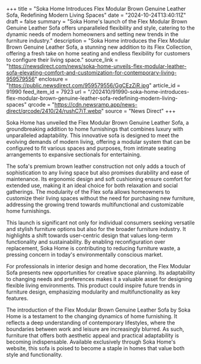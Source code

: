 +++
title = "Soka Home Introduces Flex Modular Brown Genuine Leather Sofa, Redefining Modern Living Spaces"
date = "2024-10-24T13:40:11Z"
draft = false
summary = "Soka Home's launch of the Flex Modular Brown Genuine Leather Sofa offers unparalleled flexibility and style, catering to the dynamic needs of modern homeowners and setting new trends in the furniture industry."
description = "Soka Home introduces the Flex Modular Brown Genuine Leather Sofa, a stunning new addition to its Flex Collection, offering a fresh take on home seating and endless flexibility for customers to configure their living space."
source_link = "https://newsdirect.com/news/soka-home-unveils-flex-modular-leather-sofa-elevating-comfort-and-customization-for-contemporary-living-959579556"
enclosure = "https://public.newsdirect.com/959579556/GgCEzZiR.jpg"
article_id = 91990
feed_item_id = 7923
url = "/202410/91990-soka-home-introduces-flex-modular-brown-genuine-leather-sofa-redefining-modern-living-spaces"
qrcode = "https://cdn.newsramp.app/news-direct/qrcode/2410/24/rushC7iT.webp"
source = "News Direct"
+++

<p>Soka Home has unveiled the Flex Modular Brown Genuine Leather Sofa, a groundbreaking addition to home furnishings that combines luxury with unparalleled adaptability. This innovative sofa is designed to meet the evolving demands of modern living, offering a modular system that can be configured to fit various spaces and purposes, from intimate seating arrangements to expansive sectionals for entertaining.</p><p>The sofa's premium brown leather construction not only adds a touch of sophistication to any living space but also promises durability and ease of maintenance. Its ergonomic design and soft cushioning ensure comfort for extended use, making it an ideal choice for both relaxation and social gatherings. The modularity of the Flex sofa allows homeowners to customize their living spaces without the need for purchasing new furniture, addressing the growing trend towards multifunctional and customizable home furnishings.</p><p>This launch is significant not only for individual consumers seeking versatile and stylish furniture options but also for the broader furniture industry. It highlights a shift towards user-centric design that values long-term functionality and sustainability. By enabling reconfiguration over replacement, Soka Home is contributing to reducing furniture waste, a pressing concern in today's environmentally conscious market.</p><p>For professionals in interior design and home decoration, the Flex Modular Sofa presents new opportunities for creative space planning. Its adaptability to changing needs and preferences makes it a valuable asset for designing flexible living environments. This product could inspire future trends in furniture design, emphasizing modularity and multifunctionality as key features.</p><p>The introduction of the Flex Modular Brown Genuine Leather Sofa by Soka Home is a testament to the changing dynamics of home furnishing. It reflects a deep understanding of contemporary lifestyles, where the boundaries between work and leisure are increasingly blurred. As such, furniture that offers both aesthetic appeal and practical adaptability is becoming indispensable. Available exclusively through Soka Home's website, this sofa is poised to become a staple in homes that value both style and functionality.</p>